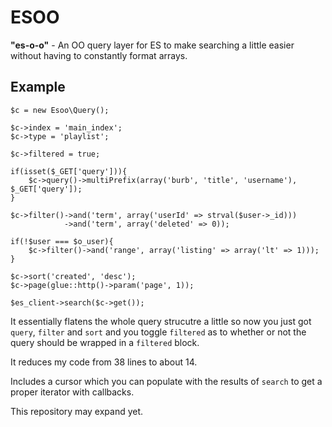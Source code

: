 ESOO
====

**"es-o-o"** - An OO query layer for ES to make searching a little easier without having to constantly format arrays.

## Example

~~~
$c = new Esoo\Query();

$c->index = 'main_index';
$c->type = 'playlist';

$c->filtered = true;

if(isset($_GET['query'])){
	$c->query()->multiPrefix(array('burb', 'title', 'username'), $_GET['query']);
}

$c->filter()->and('term', array('userId' => strval($user->_id)))
			->and('term', array('deleted' => 0));
			
if(!$user === $o_user){
	$c->filter()->and('range', array('listing' => array('lt' => 1)));
}

$c->sort('created', 'desc');
$c->page(glue::http()->param('page', 1));

$es_client->search($c->get());
~~~

It essentially flatens the whole query strucutre a little so now you just got `query`, `filter` and `sort` and you toggle `filtered` as to whether or not the query should 
be wrapped in a `filtered` block. 

It reduces my code from 38 lines to about 14.

Includes a cursor which you can populate with the results of `search` to get a proper iterator with callbacks.

This repository may expand yet.
